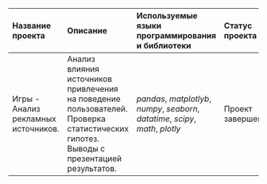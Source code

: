 | Название проекта | Описание | Используемые языки программирования и библиотеки | Статус проекта |
|:-----------------|:---------|:-------------------------------------------------|:---------------|
| Игры - Анализ рекламных источников. | Анализ влияния источников привлечения на поведение пользователей. Проверка статистических гипотез. Выводы с презентацией результатов.  | *pandas*, *matplotlyb*, *numpy*, *seaborn*,  *datatime*,  *scipy*, *math*, *plotly* | Проект завершен. |